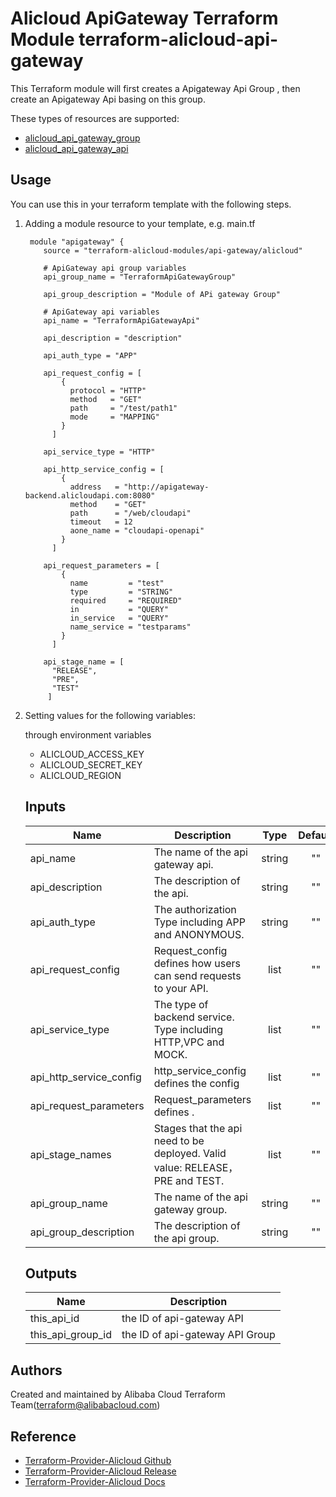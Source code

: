 Alicloud ApiGateway Terraform Module
terraform-alicloud-api-gateway
=========================================

This Terraform module will first creates a Apigateway Api Group , then create an Apigateway Api basing on this group.

These types of resources are supported:

* [alicloud_api_gateway_group](https://www.terraform.io/docs/providers/alicloud/r/api_gateway_group.html)
* [alicloud_api_gateway_api](https://www.terraform.io/docs/providers/alicloud/r/api_gateway_api.html)

Usage
-----
You can use this in your terraform template with the following steps.

1. Adding a module resource to your template, e.g. main.tf

        module "apigateway" {
           source = "terraform-alicloud-modules/api-gateway/alicloud"

           # ApiGateway api group variables
           api_group_name = "TerraformApiGatewayGroup"

           api_group_description = "Module of APi gateway Group"

           # ApiGateway api variables
           api_name = "TerraformApiGatewayApi"

           api_description = "description"

           api_auth_type = "APP"

           api_request_config = [
               {
                 protocol = "HTTP"
                 method   = "GET"
                 path     = "/test/path1"
                 mode     = "MAPPING"
               }
             ]

           api_service_type = "HTTP"

           api_http_service_config = [
               {
                 address   = "http://apigateway-backend.alicloudapi.com:8080"
                 method    = "GET"
                 path      = "/web/cloudapi"
                 timeout   = 12
                 aone_name = "cloudapi-openapi"
               }
             ]

           api_request_parameters = [
               {
                 name         = "test"
                 type         = "STRING"
                 required     = "REQUIRED"
                 in           = "QUERY"
                 in_service   = "QUERY"
                 name_service = "testparams"
               }
             ]

           api_stage_name = [
             "RELEASE",
             "PRE",
             "TEST"
            ]

2. Setting values for the following variables:

    through environment variables

    - ALICLOUD_ACCESS_KEY
    - ALICLOUD_SECRET_KEY
    - ALICLOUD_REGION

    ## Inputs

    | Name | Description | Type | Default | Required |
    |------|-------------|:----:|:-----:|:-----:|
    |api_name          |  The name of the api gateway api.   |   string  |    ""   |    yes       |
    |api_description          |  The description of the api.    |   string  |    ""   |    no       |
    |api_auth_type          |  The authorization Type including APP and ANONYMOUS.  |   string  |   "" |    yes       |
    |api_request_config    |  Request_config defines how users can send requests to your API.   |   list  |   ""  |    yes       |
    |api_service_type               |  The type of backend service. Type including HTTP,VPC and MOCK.   |   list  |    ""   |    yes       |
    |api_http_service_config               |  http_service_config defines the config    |   list  |    ""   |    yes       |
    |api_request_parameters               |  Request_parameters defines .   |   list  |    ""   |    no       |
    |api_stage_names               |  Stages that the api need to be deployed. Valid value: RELEASE，PRE and TEST.   |   list  |    ""   |    no       |
    |api_group_name          |  The name of the api gateway group.   |   string  |    ""   |    yes       |
    |api_group_description          |  The description of the api group.    |   string  |    ""   |    no       |

    ## Outputs

    | Name | Description |
    |------|-------------|
    | this_api_id    |     the ID of api-gateway API        |
    | this_api_group_id    |     the ID of api-gateway API  Group      |

Authors
-------
Created and maintained by Alibaba Cloud Terraform Team(terraform@alibabacloud.com)

Reference
---------
* [Terraform-Provider-Alicloud Github](https://github.com/terraform-providers/terraform-provider-alicloud)
* [Terraform-Provider-Alicloud Release](https://releases.hashicorp.com/terraform-provider-alicloud/)
* [Terraform-Provider-Alicloud Docs](https://www.terraform.io/docs/providers/alicloud/index.html)
